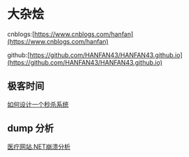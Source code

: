 # 大杂烩

cnblogs:[https://www.cnblogs.com/hanfan](https://www.cnblogs.com/hanfan)

github:[https://github.com/HANFAN43/HANFAN43.github.io](https://github.com/HANFAN43/HANFAN43.github.io)

## 极客时间

[如何设计一个秒杀系统](https://github.com/HANFAN43/HANFAN43.github.io/tree/%E6%9E%81%E5%AE%A2%E6%97%B6%E9%97%B4-%E5%A6%82%E4%BD%95%E8%AE%BE%E8%AE%A1%E4%B8%80%E4%B8%AA%E7%A7%92%E6%9D%80%E7%B3%BB%E7%BB%9F/%E6%9E%81%E5%AE%A2%E6%97%B6%E9%97%B4/%E5%A6%82%E4%BD%95%E8%AE%BE%E8%AE%A1%E4%B8%80%E4%B8%AA%E7%A7%92%E6%9D%80%E7%B3%BB%E7%BB%9F)

## dump 分析

[医疗网站.NET崩溃分析](https://github.com/HANFAN43/HANFAN43.github.io/blob/dump%E5%88%86%E6%9E%90/%E5%8C%BB%E7%96%97%E7%BD%91%E7%AB%99.NET%E5%B4%A9%E6%BA%83%E5%88%86%E6%9E%90.md)
